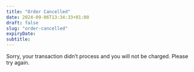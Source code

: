 ```yaml
---
title: "Order Cancelled"
date: 2024-09-06T13:34:33+01:00
draft: false
slug: "order-cancelled"
expiryDate:
subtitle: 
---
```


Sorry, your transaction didn’t process and you will not be charged. Please try again.